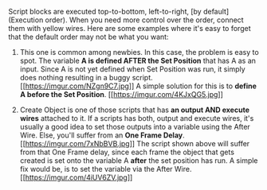 Script blocks are executed top-to-bottom, left-to-right, [by default](Execution order). When you need more control over the order, connect them with yellow wires. Here are some examples where it's easy to forget that the default order may not be what you want:

1. This one is common among newbies. In this case, the problem is easy to spot. The variable **A is defined AFTER the Set Position** that has A as an input. Since A is not yet defined when Set Position was run, it simply does nothing resulting in a buggy script.
[[https://imgur.com/NZgn9C7.jpg]]
A simple solution for this is to **define A before the Set Position**.
[[https://imgur.com/4KJxQG5.jpg]]

2. Create Object is one of those scripts that has **an output AND execute wires** attached to it. If a scripts has both, output and execute wires, it's usually a good idea to set those outputs into a variable using the After Wire. Else, you'll suffer from an **One Frame Delay**.
[[https://imgur.com/7xNbBVB.jpg]]
The script shown above will suffer from that One Frame delay, since each frame the object that gets created is set onto the variable A **after** the set position has run. A simple fix would be, is to set the variable via the After Wire.
[[https://imgur.com/4iUV6ZV.jpg]]